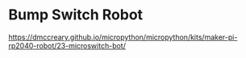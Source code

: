 # Bump Switch Robot

https://dmccreary.github.io/micropython/micropython/kits/maker-pi-rp2040-robot/23-microswitch-bot/